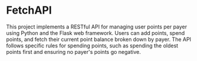 # FetchAPI
This project implements a RESTful API for managing user points per payer using Python and the Flask web framework. Users can add points, spend points, and fetch their current point balance broken down by payer. The API follows specific rules for spending points, such as spending the oldest points first and ensuring no payer's points go negative.

